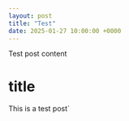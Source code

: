 ```yaml
---
layout: post
title: "Test"
date: 2025-01-27 10:00:00 +0000
---
```


Test post content

# title
This is a test post`


